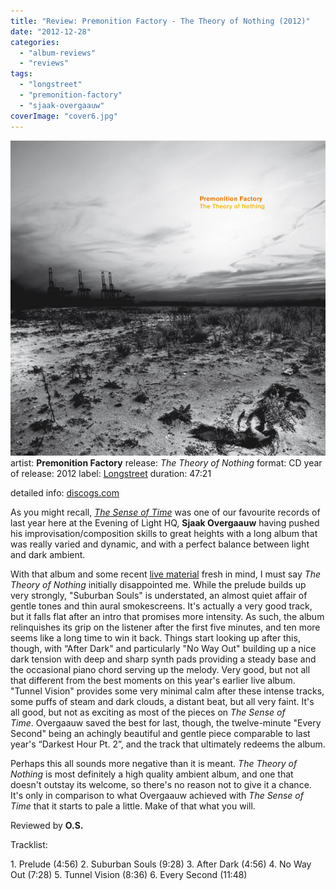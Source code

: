 ```yaml
---
title: "Review: Premonition Factory - The Theory of Nothing (2012)"
date: "2012-12-28"
categories: 
  - "album-reviews"
  - "reviews"
tags: 
  - "longstreet"
  - "premonition-factory"
  - "sjaak-overgaauw"
coverImage: "cover6.jpg"
---
```


[![](images/cover6.jpg)](http://www.eveningoflight.nl/wordpress/wp-content/uploads/2012/12/cover6.jpg)artist: **Premonition Factory** release: _The Theory of Nothing_ format: CD year of release: 2012 label: [Longstreet](http://premonitionfactory.com/) duration: 47:21

detailed info: [discogs.com](http://www.discogs.com/Premonition-Factory-The-Theory-Of-Nothing/release/3978593)

As you might recall, _[The Sense of Time](http://www.eveningoflight.nl/2011/03/29/review-premonition-factory-the-sense-of-time-2011/ "Review: Premonition Factory – The Sense of Time (2011)")_ was one of our favourite records of last year here at the Evening of Light HQ, **Sjaak Overgaauw** having pushed his improvisation/composition skills to great heights with a long album that was really varied and dynamic, and with a perfect balance between light and dark ambient.

With that album and some recent [live material](http://www.eveningoflight.nl/2012/02/28/review-premonition-factory-live-at-kink-fm-x-rated-2012/ "Review: Premonition Factory – Live at Kink FM X-Rated (2012)") fresh in mind, I must say _The Theory of Nothing_ initially disappointed me. While the prelude builds up very strongly, "Suburban Souls" is understated, an almost quiet affair of gentle tones and thin aural smokescreens. It's actually a very good track, but it falls flat after an intro that promises more intensity. As such, the album relinquishes its grip on the listener after the first five minutes, and ten more seems like a long time to win it back. Things start looking up after this, though, with “After Dark" and particularly "No Way Out" building up a nice dark tension with deep and sharp synth pads providing a steady base and the occasional piano chord serving up the melody. Very good, but not all that different from the best moments on this year's earlier live album. "Tunnel Vision" provides some very minimal calm after these intense tracks, some puffs of steam and dark clouds, a distant beat, but all very faint. It's all good, but not as exciting as most of the pieces on _The Sense of Time_. Overgaauw saved the best for last, though, the twelve-minute "Every Second" being an achingly beautiful and gentle piece comparable to last year's “Darkest Hour Pt. 2”, and the track that ultimately redeems the album.

Perhaps this all sounds more negative than it is meant. _The Theory of Nothing_ is most definitely a high quality ambient album, and one that doesn't outstay its welcome, so there's no reason not to give it a chance. It's only in comparison to what Overgaauw achieved with _The Sense of Time_ that it starts to pale a little. Make of that what you will.

Reviewed by **O.S.**

Tracklist:

1\. Prelude (4:56) 2. Suburban Souls (9:28) 3. After Dark (4:56) 4. No Way Out (7:28) 5. Tunnel Vision (8:36) 6. Every Second (11:48)
